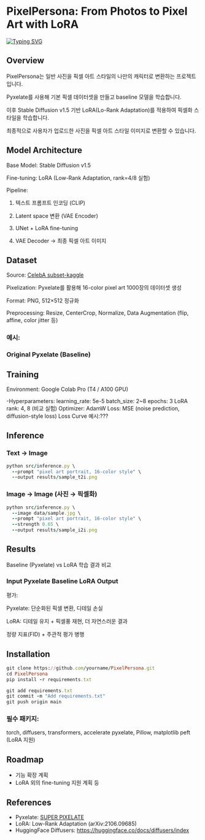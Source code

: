 # PixelPersona: From Photos to Pixel Art with LoRA

[![Typing SVG](https://readme-typing-svg.demolab.com/?lines=my+personal+character)](https://git.io/typing-svg)

## Overview

PixelPersona는 일반 사진을 픽셀 아트 스타일의 나만의 캐릭터로 변환하는 프로젝트입니다.

Pyxelate를 사용해 기본 픽셀 데이터셋을 만들고 baseline 모델을 학습합니다.

이후 Stable Diffusion v1.5 기반 LoRA(Lo-Rank Adaptation)를 적용하여 픽셀화 스타일을 학습합니다.

최종적으로 사용자가 업로드한 사진을 픽셀 아트 스타일 이미지로 변환할 수 있습니다.

## Model Architecture

Base Model: Stable Diffusion v1.5

Fine-tuning: LoRA (Low-Rank Adaptation, rank=4/8 실험)

Pipeline:

1. 텍스트 프롬프트 인코딩 (CLIP)

2. Latent space 변환 (VAE Encoder)

3. UNet + LoRA fine-tuning

4. VAE Decoder → 최종 픽셀 아트 이미지

## Dataset

Source: [CelebA subset-kaggle](https://www.kaggle.com/datasets/jessicali9530/celeba-dataset)

Pixelization: Pyxelate를 활용해 16-color pixel art 1000장의 데이터셋 생성

Format: PNG, 512×512 정규화

Preprocessing: Resize, CenterCrop, Normalize, Data Augmentation (flip, affine, color jitter 등)
### 예시:

### Original	                    Pyxelate (Baseline)

## Training

Environment: Google Colab Pro (T4 / A100 GPU)

-Hyperparameters:
 learning_rate: 5e-5
 batch_size: 2~8
 epochs: 3
 LoRA rank: 4, 8 (비교 실험)
 Optimizer: AdamW
 Loss: MSE (noise prediction, diffusion-style loss)
 Loss Curve 예시:???

##  Inference
### Text → Image
```ruby
python src/inference.py \
  --prompt "pixel art portrait, 16-color style" \
  --output results/sample_t2i.png
```

### Image → Image (사진 → 픽셀화)
```ruby
python src/inference.py \
  --image data/sample.jpg \
  --prompt "pixel art portrait, 16-color style" \
  --strength 0.65 \
  --output results/sample_i2i.png
```

## Results

Baseline (Pyxelate) vs LoRA 학습 결과 비교

### Input              Pyxelate Baseline	              LoRA Output

	
	

평가:

Pyxelate: 단순화된 픽셀 변환, 디테일 손실

LoRA: 디테일 유지 + 픽셀풍 재현, 더 자연스러운 결과

정량 지표(FID) + 주관적 평가 병행


## Installation
```ruby
git clone https://github.com/yourname/PixelPersona.git
cd PixelPersona
pip install -r requirements.txt
```
```ruby
git add requirements.txt
git commit -m "Add requirements.txt"
git push origin main
```

### 필수 패키지:
torch, diffusers, transformers, accelerate
pyxelate, Pillow, matplotlib
peft (LoRA 지원)

## Roadmap
- 기능 확장 계획
- LoRA 외의 fine-tuning 지원 계획 등

## References
- Pyxelate: [SUPER PIXELATE](https://github.com/sedthh/pyxelate)
- LoRA: Low-Rank Adaptation (arXiv:2106.09685)
- HuggingFace Diffusers: https://huggingface.co/docs/diffusers/index
